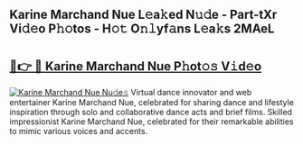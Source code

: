 ## Karine Marchand Nue L𝚎a𝚔ed N𝚞𝚍e - Part-tXr Vi𝚍𝚎o P𝚑𝚘tos - H𝚘𝚝 O𝚗𝚕yf𝚊ns L𝚎a𝚔s 2MAeL

# <h2><a href="http://kf319h.oniu.top/?m=Karine+Marchand+Nue">🔗👉 🔴 Karine Marchand Nue P𝚑ot𝚘𝚜 V𝚒d𝚎o</a></h2>

[![Karine Marchand Nue Nu𝚍e𝚜](https://i.imgur.com/0qMVB7G.gif)](http://kf319h.oniu.top/?m=Karine+Marchand+Nue)
Virtual dance innovator and web entertainer Karine Marchand Nue, celebrated for sharing dance and lifestyle inspiration through solo and collaborative dance acts and brief films. Skilled impressionist Karine Marchand Nue, celebrated for their remarkable abilities to mimic various voices and accents.  
